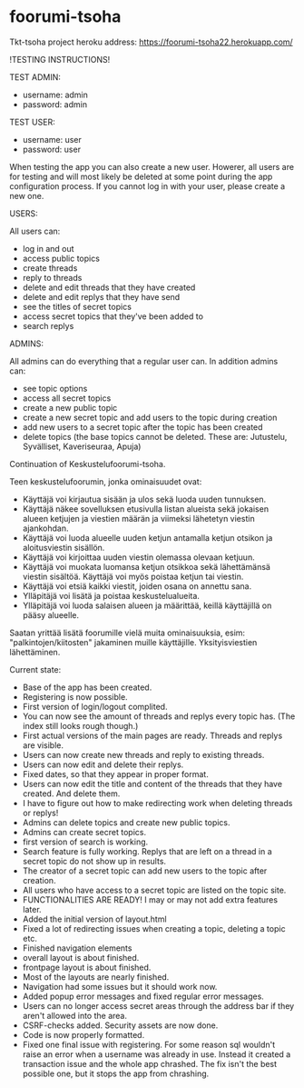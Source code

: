 # foorumi-tsoha

Tkt-tsoha project
heroku address: https://foorumi-tsoha22.herokuapp.com/

!TESTING INSTRUCTIONS!

TEST ADMIN:
- username: admin
- password: admin

TEST USER:
- username: user
- password: user

When testing the app you can also create a new user. Howerer, all users are for testing and will most likely be deleted at some point during the app configuration process. If you cannot log in with your user, please create a new one.

USERS:

All users can:
- log in and out
- access public topics
- create threads
- reply to threads
- delete and edit threads that they have created
- delete and edit replys that they have send
- see the titles of secret topics
- access secret topics that they've been added to
- search replys

ADMINS:

All admins can do everything that a regular user can.
In addition admins can:
- see topic options
- access all secret topics
- create a new public topic
- create a new secret topic and add users to the topic during creation
- add new users to a secret topic after the topic has been created
- delete topics (the base topics cannot be deleted. These are: Jutustelu, Syvälliset, Kaveriseuraa, Apuja)


Continuation of Keskustelufoorumi-tsoha.

Teen keskustelufoorumin, jonka ominaisuudet ovat:
- Käyttäjä voi kirjautua sisään ja ulos sekä luoda uuden tunnuksen.
- Käyttäjä näkee sovelluksen etusivulla listan alueista sekä jokaisen alueen ketjujen ja viestien määrän ja viimeksi   lähetetyn viestin ajankohdan.
- Käyttäjä voi luoda alueelle uuden ketjun antamalla ketjun otsikon ja aloitusviestin sisällön.
- Käyttäjä voi kirjoittaa uuden viestin olemassa olevaan ketjuun.
- Käyttäjä voi muokata luomansa ketjun otsikkoa sekä lähettämänsä viestin sisältöä. 
  Käyttäjä voi myös poistaa ketjun tai viestin. 
- Käyttäjä voi etsiä kaikki viestit, joiden osana on annettu sana. 
- Ylläpitäjä voi lisätä ja poistaa keskustelualueita. 
- Ylläpitäjä voi luoda salaisen alueen ja määrittää, keillä käyttäjillä on pääsy alueelle.

Saatan yrittää lisätä foorumille vielä muita ominaisuuksia, esim: "palkintojen/kiitosten" jakaminen muille käyttäjille. Yksityisviestien lähettäminen.


Current state:
- Base of the app has been created.
- Registering is now possible.
- First version of login/logout complited.
- You can now see the amount of threads and replys every topic has. (The index still looks rough though.)
- First actual versions of the main pages are ready. Threads and replys are visible.
- Users can now create new threads and reply to existing threads.
- Users can now edit and delete their replys.
- Fixed dates, so that they appear in proper format.
- Users can now edit the title and content of the threads that they have created. And delete them.
- I have to figure out how to make redirecting work when deleting threads or replys!
- Admins can delete topics and create new public topics.
- Admins can create secret topics.
- first version of search is working.
- Search feature is fully working. Replys that are left on a thread in a secret topic do not show up in results.
- The creator of a secret topic can add new users to the topic after creation.
- All users who have access to a secret topic are listed on the topic site.
- FUNCTIONALITIES ARE READY! I may or may not add extra features later.
- Added the initial version of layout.html
- Fixed a lot of redirecting issues when creating a topic, deleting a topic etc.
- Finished navigation elements
- overall layout is about finished.
- frontpage layout is about finished.
- Most of the layouts are nearly finished.
- Navigation had some issues but it should work now.
- Added popup error messages and fixed regular error messages.
- Users can no longer access secret areas through the address bar if they aren't allowed into the area.
- CSRF-checks added. Security assets are now done.
- Code is now properly formatted.
- Fixed one final issue with registering. For some reason sql wouldn't raise an error when a username was already in use. Instead it created a transaction issue and the whole app chrashed. The fix isn't the best possible one, but it stops the app from chrashing.
